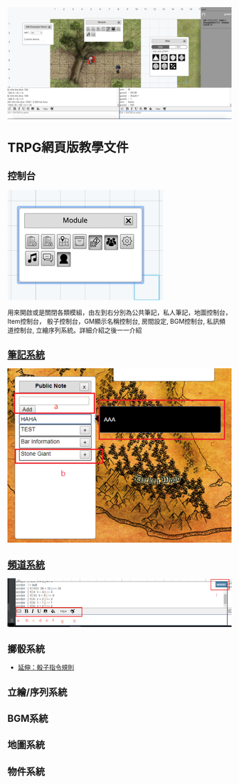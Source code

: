 ![筆記控制台](../../img/screen-shot.png)

# TRPG網頁版教學文件

## 控制台

![控制台](../../img/module.png)

用來開啟或是關閉各類模組，由左到右分別為公共筆記，私人筆記，地圖控制台，Item控制台，
骰子控制台，GM顯示名稱控制台, 房間設定, BGM控制台, 私訊頻道控制台, 立繪序列系統。詳細介紹之後一一介紹


## [筆記系統](./note.md)

![筆記控制台](../../img/note.png)

## [頻道系統](./channel.md)

![頻道功能](../../img/channel.png)

## 擲骰系統

- [延伸：骰子指令規則](roll.md)

## 立繪/序列系統

## BGM系統

## 地圖系統

## 物件系統

